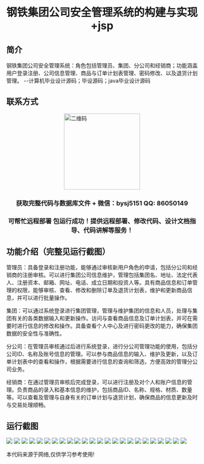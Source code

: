 <p><h1 align="center">钢铁集团公司安全管理系统的构建与实现+jsp</h1></p>

## 简介
钢铁集团公司安全管理系统：角色包括管理员、集团、分公司和经销商；功能涵盖用户登录注册、公司信息管理、商品与订单计划表管理、密码修改、以及退货计划管理。    --计算机毕业设计源码；毕设源码；java毕业设计源码


## 联系方式
<img src="https://bs-1329754181.cos.ap-shanghai.myqcloud.com/wx.jpg" alt="二维码" style="display: block; margin: 0 auto;" width="200px">
<p><h3 align="center">获取完整代码与数据库文件 + 微信：bysj5151 QQ: 86050149</h3></p>
<p><h3 align="center">可帮忙远程部署 包运行成功！提供远程部署、修改代码、设计文档指导、代码讲解等服务！</h3></p>

## 功能介绍（完整见运行截图）
管理员：具备登录和注册功能，能够通过审核新用户角色的申请，包括分公司和经销商的注册审核。可以进行集团公司信息维护，管理包括集团名、地址、法定代表人、注册资本、邮箱、网址、电话、成立日期和投资人等。具有商品信息和订单管理的权限，能够审核、查看、修改和删除订单及退货计划表，维护和更新商品信息，并可以进行批量操作。

集团：可以通过系统登录进行集团管理，管理与维护集团的信息和人员，处理与集团有关的各类数据输入和更新操作。访问与查看商品信息及订单计划表，并可在需要时进行信息的修改和操作。具备查看个人中心及进行密码更改的能力，确保集团数据的安全性与准确性。

分公司：在管理员审核通过后进行系统登录，进行分公司管理功能的使用，包括分公司ID、名称及账号信息的管理。可以参与商品信息的输入、维护及更新，以及订单计划表中的查看和操作，根据需要进行信息的查询和筛选，方便高效的管理分公司业务。

经销商：在通过管理员审核后完成登录，可以进行注册及对个人和账户信息的管理。负责商品的录入和基本信息的维护，包括商品ID、名称、规格、材质、数量等。可以查看及管理与自身有关的订单计划与退货计划，确保商品的信息更新及时与交易处理顺畅。


## 运行截图
![](https://bs-1329754181.cos.ap-shanghai.myqcloud.com/ssm/SteelGroupSafetyManagementSystemJsp/img/001.jpg)
![](https://bs-1329754181.cos.ap-shanghai.myqcloud.com/ssm/SteelGroupSafetyManagementSystemJsp/img/002.jpg)
![](https://bs-1329754181.cos.ap-shanghai.myqcloud.com/ssm/SteelGroupSafetyManagementSystemJsp/img/003.jpg)
![](https://bs-1329754181.cos.ap-shanghai.myqcloud.com/ssm/SteelGroupSafetyManagementSystemJsp/img/004.jpg)
![](https://bs-1329754181.cos.ap-shanghai.myqcloud.com/ssm/SteelGroupSafetyManagementSystemJsp/img/005.jpg)
![](https://bs-1329754181.cos.ap-shanghai.myqcloud.com/ssm/SteelGroupSafetyManagementSystemJsp/img/006.jpg)
![](https://bs-1329754181.cos.ap-shanghai.myqcloud.com/ssm/SteelGroupSafetyManagementSystemJsp/img/007.jpg)
![](https://bs-1329754181.cos.ap-shanghai.myqcloud.com/ssm/SteelGroupSafetyManagementSystemJsp/img/008.jpg)
![](https://bs-1329754181.cos.ap-shanghai.myqcloud.com/ssm/SteelGroupSafetyManagementSystemJsp/img/009.jpg)
![](https://bs-1329754181.cos.ap-shanghai.myqcloud.com/ssm/SteelGroupSafetyManagementSystemJsp/img/010.jpg)
![](https://bs-1329754181.cos.ap-shanghai.myqcloud.com/ssm/SteelGroupSafetyManagementSystemJsp/img/011.jpg)
![](https://bs-1329754181.cos.ap-shanghai.myqcloud.com/ssm/SteelGroupSafetyManagementSystemJsp/img/012.jpg)
![](https://bs-1329754181.cos.ap-shanghai.myqcloud.com/ssm/SteelGroupSafetyManagementSystemJsp/img/013.jpg)
![](https://bs-1329754181.cos.ap-shanghai.myqcloud.com/ssm/SteelGroupSafetyManagementSystemJsp/img/014.jpg)
![](https://bs-1329754181.cos.ap-shanghai.myqcloud.com/ssm/SteelGroupSafetyManagementSystemJsp/img/015.jpg)
![](https://bs-1329754181.cos.ap-shanghai.myqcloud.com/ssm/SteelGroupSafetyManagementSystemJsp/img/016.jpg)
![](https://bs-1329754181.cos.ap-shanghai.myqcloud.com/ssm/SteelGroupSafetyManagementSystemJsp/img/017.jpg)
![](https://bs-1329754181.cos.ap-shanghai.myqcloud.com/ssm/SteelGroupSafetyManagementSystemJsp/img/018.jpg)
![](https://bs-1329754181.cos.ap-shanghai.myqcloud.com/ssm/SteelGroupSafetyManagementSystemJsp/img/019.jpg)
![](https://bs-1329754181.cos.ap-shanghai.myqcloud.com/ssm/SteelGroupSafetyManagementSystemJsp/img/020.jpg)
![](https://bs-1329754181.cos.ap-shanghai.myqcloud.com/ssm/SteelGroupSafetyManagementSystemJsp/img/021.jpg)
![](https://bs-1329754181.cos.ap-shanghai.myqcloud.com/ssm/SteelGroupSafetyManagementSystemJsp/img/022.jpg)
![](https://bs-1329754181.cos.ap-shanghai.myqcloud.com/ssm/SteelGroupSafetyManagementSystemJsp/img/023.jpg)
![](https://bs-1329754181.cos.ap-shanghai.myqcloud.com/ssm/SteelGroupSafetyManagementSystemJsp/img/024.jpg)

<p>本代码来源于网络,仅供学习参考使用!</p>
